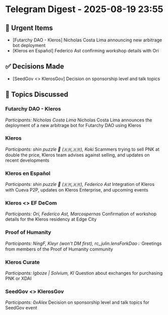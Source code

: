 # Telegram Digest - 2025-08-19 23:55

## 🚨 Urgent Items
- [Futarchy DAO - Kleros] Nicholas Costa Lima announcing new arbitrage bot deployment
- [Kleros en Español] Federico Ast confirming workshop details with Ori

## ✅ Decisions Made
- [SeedGov <> KlerosGov] Decision on sponsorship level and talk topics

## 💬 Topics Discussed
### Futarchy DAO - Kleros
*Participants: Nicholas Costa Lima*
Nicholas Costa Lima announces the deployment of a new arbitrage bot for Futarchy DAO using Kleros

### Kleros
*Participants: shin puzzle 🦞 (🇦🇷,🇦🇷), Koki*
Scammers trying to sell PNK at double the price, Kleros team advises against selling, and updates on recent developments

### Kleros en Español
*Participants: shin puzzle 🦞 (🇦🇷,🇦🇷), Federico Ast*
Integration of Kleros with Cueva P2P, updates on Kleros Enterprise, and upcoming events

### Kleros <> EF DeCom
*Participants: Ori, Federico Ast, Marcospernas*
Confirmation of workshop details for the Kleros residency at Edge City

### Proof of Humanity
*Participants: NingF, Kleyr (won't DM first), rc_julin.lensForkDao💡*
Greetings from members of the Proof of Humanity community

### Kleros Curate
*Participants: Igboze | Solvium, Kl*
Question about exchanges for purchasing PNK or XDAI

### SeedGov <> KlerosGov
*Participants: 0xAlex*
Decision on sponsorship level and talk topics for SeedGov event

